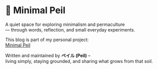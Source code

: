 # 🌿 Minimal Peil

A quiet space for exploring minimalism and permaculture  
— through words, reflection, and small everyday experiments.

This blog is part of my personal project:  
[Minimal Peil](https://minimal-peil.com)

Written and maintained by **ペイル (Peil)** –  
living simply, staying grounded, and sharing what grows from that soil.
